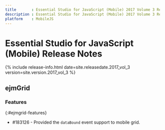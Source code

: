 ```yaml
---
title       : Essential Studio for JavaScript (Mobile) 2017 Volume 3 Release Notes
description : Essential Studio for JavaScript (Mobile) 2017 Volume 3 Release Notes
platform    : MobileJS
---
```


# Essential Studio for JavaScript (Mobile) Release Notes

{% include release-info.html date=site.releasedate.2017_vol_3 version=site.version.2017_vol_3 %} 






## ejmGrid

### Features
{:#ejmgrid-features}

*  \#183126 - Provided the `dataBound` event support to mobile grid.

